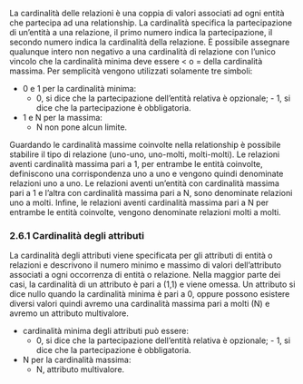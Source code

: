 La cardinalità delle relazioni è una coppia di valori associati ad ogni entità che partecipa ad una relationship. 
La cardinalità specifica la partecipazione di un’entità a una relazione, il primo numero indica la partecipazione, il secondo numero indica la cardinalità della relazione. È possibile assegnare qualunque intero non negativo a una cardinalità di relazione con l’unico vincolo che la cardinalità minima deve essere < o = della cardinalità massima. 
Per semplicità vengono utilizzati solamente tre simboli:
- 0 e 1 per la cardinalità minima: 
	- 0, si dice che la partecipazione dell’entità relativa è opzionale; - 1, si dice che la partecipazione è obbligatoria. 
-  1 e N per la massima: 
	- N non pone alcun limite.

Guardando le cardinalità massime coinvolte nella relationship è possibile stabilire il tipo di relazione (uno-uno, uno-molti, molti-molti). 
Le relazioni aventi cardinalità massima pari a 1, per entrambe le entità coinvolte, definiscono una corrispondenza uno a uno e vengono quindi denominate relazioni uno a uno.
Le relazioni aventi un’entità con cardinalità massima pari a 1 e l’altra con cardinalità massima pari a N, sono denominate relazioni uno a molti. Infine, le relazioni aventi cardinalità massima pari a N per entrambe le entità coinvolte, vengono denominate relazioni molti a molti.

### 2.6.1 Cardinalità degli attributi
La cardinalità degli attributi viene specificata per gli attributi di entità o relazioni e descrivono il numero minimo e massimo di valori dell’attributo associati a ogni occorrenza di entità o relazione. Nella maggior parte dei casi, la cardinalità di un attributo è pari a (1,1) e viene omessa. 
Un attributo si dice nullo quando la cardinalità minima è pari a 0, oppure possono esistere diversi valori quindi avremo una cardinalità massima pari a molti (N) e avremo un attributo multivalore.
- cardinalità minima degli attributi può essere: 
	- 0, si dice che la partecipazione dell’entità relativa è opzionale; - 1, si dice che la partecipazione è obbligatoria. 
- N per la cardinalità massima: 
	- N, attributo multivalore.

